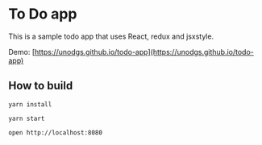 # To Do app

This is a sample todo app that uses React, redux and jsxstyle.

Demo: [https://unodgs.github.io/todo-app](https://unodgs.github.io/todo-app)

## How to build

`yarn install`

`yarn start`

`open http://localhost:8080`
